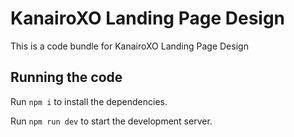 
  # KanairoXO Landing Page Design

  This is a code bundle for KanairoXO Landing Page Design
  ## Running the code

  Run `npm i` to install the dependencies.

  Run `npm run dev` to start the development server.
  